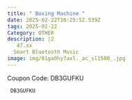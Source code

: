 ```yaml
---
title: " Boxing Machine "
date: 2025-02-22T10:25:52.539Z
tags: 2025-02-22
Category: OTHER
description: |2
   47.xx
  Smart Bluetooth Music
image: img/81ga0hy7axl._ac_sl1500_.jpg
---
```

C﻿oupon Code: DB3GUFKU

<pre class="language-javascript"><code

class="language-javascript"> DB3GUFKU</code></pre>